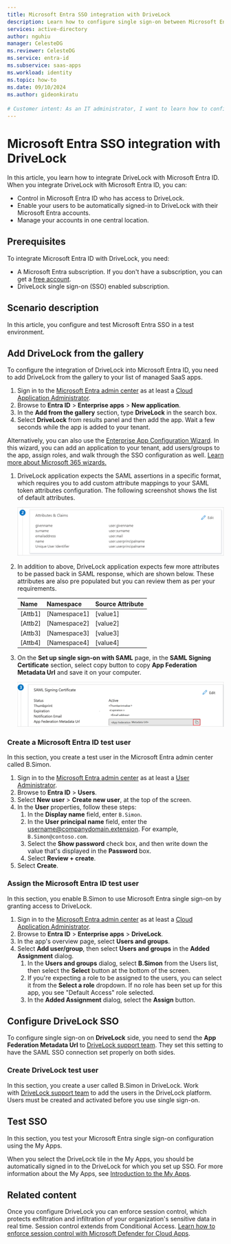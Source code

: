 ```yaml
---
title: Microsoft Entra SSO integration with DriveLock
description: Learn how to configure single sign-on between Microsoft Entra ID and DriveLock.
services: active-directory
author: nguhiu
manager: CelesteDG
ms.reviewer: CelesteDG
ms.service: entra-id
ms.subservice: saas-apps
ms.workload: identity
ms.topic: how-to
ms.date: 09/10/2024
ms.author: gideonkiratu

# Customer intent: As an IT administrator, I want to learn how to configure single sign-on between Microsoft Entra ID and Directory Services so that I can control who has access to Directory Services, enable automatic sign-in with Microsoft Entra accounts, and manage my accounts in one central location.
---
```


# Microsoft Entra SSO integration with DriveLock

In this article,  you learn how to integrate DriveLock with Microsoft Entra ID. When you integrate DriveLock with Microsoft Entra ID, you can:

* Control in Microsoft Entra ID who has access to DriveLock.
* Enable your users to be automatically signed-in to DriveLock with their Microsoft Entra accounts.
* Manage your accounts in one central location.

## Prerequisites

To integrate Microsoft Entra ID with DriveLock, you need:

* A Microsoft Entra subscription. If you don't have a subscription, you can get a [free account](https://azure.microsoft.com/free/).
* DriveLock single sign-on (SSO) enabled subscription.

## Scenario description

In this article,  you configure and test Microsoft Entra SSO in a test environment.







## Add DriveLock from the gallery

To configure the integration of DriveLock into Microsoft Entra ID, you need to add DriveLock from the gallery to your list of managed SaaS apps.

1. Sign in to the [Microsoft Entra admin center](https://entra.microsoft.com) as at least a [Cloud Application Administrator](~/identity/role-based-access-control/permissions-reference.md#cloud-application-administrator).
1. Browse to **Entra ID** > **Enterprise apps** > **New application**.
1. In the **Add from the gallery** section, type **DriveLock** in the search box.
1. Select **DriveLock** from results panel and then add the app. Wait a few seconds while the app is added to your tenant.

Alternatively, you can also use the [Enterprise App Configuration Wizard](https://portal.office.com/AdminPortal/home?Q=Docs#/azureadappintegration). In this wizard, you can add an application to your tenant, add users/groups to the app, assign roles, and walk through the SSO configuration as well. [Learn more about Microsoft 365 wizards.](/microsoft-365/admin/misc/azure-ad-setup-guides)

1. DriveLock application expects the SAML assertions in a specific format, which requires you to add custom attribute mappings to your SAML token attributes configuration. The following screenshot shows the list of default attributes.

	![Screenshot of default application attributes on the setup page.](common/default-attributes.png)

1. In addition to above, DriveLock application expects few more attributes to be passed back in SAML response, which are shown below. These attributes are also pre populated but you can review them as per your requirements.
	
	| Name | Namespace  |  Source Attribute|
	| ---------------| --------------- | --------- |
	| [Attb1] | [Namespace1] | [value1] |
	| [Attb2] | [Namespace2] | [value2] |
	| [Attb3] | [Namespace3] | [value3] |
	| [Attb4] | [Namespace4] | [value4] |

1. On the **Set up single sign-on with SAML** page, in the **SAML Signing Certificate** section, select copy button to copy **App Federation Metadata Url** and save it on your computer.

	![Screenshot of the SAML signing certificate on the setup page.](common/copy-metadataurl.png)
### Create a Microsoft Entra ID test user

In this section, you create a test user in the Microsoft Entra admin center called B.Simon.

1. Sign in to the [Microsoft Entra admin center](https://entra.microsoft.com) as at least a [User Administrator](~/identity/role-based-access-control/permissions-reference.md#user-administrator).
1. Browse to **Entra ID** > **Users**.
1. Select **New user** > **Create new user**, at the top of the screen.
1. In the **User** properties, follow these steps:
   1. In the **Display name** field, enter `B.Simon`.  
   1. In the **User principal name** field, enter the username@companydomain.extension. For example, `B.Simon@contoso.com`.
   1. Select the **Show password** check box, and then write down the value that's displayed in the **Password** box.
   1. Select **Review + create**.
1. Select **Create**.

### Assign the Microsoft Entra ID test user

In this section, you enable B.Simon to use Microsoft Entra single sign-on by granting access to DriveLock.

1. Sign in to the [Microsoft Entra admin center](https://entra.microsoft.com) as at least a [Cloud Application Administrator](~/identity/role-based-access-control/permissions-reference.md#cloud-application-administrator).
1. Browse to **Entra ID** > **Enterprise apps** > **DriveLock**.
1. In the app's overview page, select **Users and groups**.
1. Select **Add user/group**, then select **Users and groups** in the **Added Assignment** dialog.
   1. In the **Users and groups** dialog, select **B.Simon** from the Users list, then select the **Select** button at the bottom of the screen.
   1. If you're expecting a role to be assigned to the users, you can select it from the **Select a role** dropdown. If no role has been set up for this app, you see "Default Access" role selected.
   1. In the **Added Assignment** dialog, select the **Assign** button.

## Configure DriveLock SSO

To configure single sign-on on **DriveLock** side, you need to send the **App Federation Metadata Url** to [DriveLock support team](mailto:Cloud.opsmgmt@drivelock.com). They set this setting to have the SAML SSO connection set properly on both sides.

### Create DriveLock test user

In this section, you create a user called B.Simon in DriveLock. Work with [DriveLock support team](mailto:Cloud.opsmgmt@drivelock.com) to add the users in the DriveLock platform. Users must be created and activated before you use single sign-on.

## Test SSO 

In this section, you test your Microsoft Entra single sign-on configuration using the My Apps.

When you select the DriveLock tile in the My Apps, you should be automatically signed in to the DriveLock for which you set up SSO. For more information about the My Apps, see [Introduction to the My Apps](https://support.microsoft.com/account-billing/sign-in-and-start-apps-from-the-my-apps-portal-2f3b1bae-0e5a-4a86-a33e-876fbd2a4510).

## Related content

Once you configure DriveLock you can enforce session control, which protects exfiltration and infiltration of your organization's sensitive data in real time. Session control extends from Conditional Access. [Learn how to enforce session control with Microsoft Defender for Cloud Apps](/cloud-app-security/proxy-deployment-any-app).
